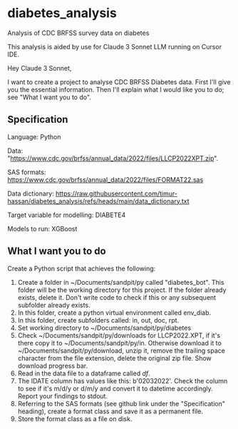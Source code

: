 # diabetes_analysis
Analysis of CDC BRFSS survey data on diabetes

This analysis is aided by use for Claude 3 Sonnet LLM running on Cursor IDE.


Hey Claude 3 Sonnet,

I want to create a project to analyse CDC BRFSS Diabetes data. First I'll give you the essential information. Then I'll explain what I would like you to do; see "What I want you to do".

## Specification

Language: Python

Data: "https://www.cdc.gov/brfss/annual_data/2022/files/LLCP2022XPT.zip".

SAS formats: https://www.cdc.gov/brfss/annual_data/2022/files/FORMAT22.sas

Data dictionary: https://raw.githubusercontent.com/timur-hassan/diabetes_analysis/refs/heads/main/data_dictionary.txt

Target variable for modelling: DIABETE4

Models to run: XGBoost


## What I want you to do
Create a Python script that achieves the following:

1. Create a folder in ~/Documents/sandpit/py called "diabetes_bot". This folder will be the working directory for this project. If the folder already exists, delete it. Don't write code to check if this or any subsequent subfolder already exists.
2. In this folder, create a python virtual environment called env_diab.
3. In this folder, create subfolders called: in, out, doc, rpt.
4. Set working directory to ~/Documents/sandpit/py/diabetes
5. Check ~/Documents/sandpit/py/downloads for LLCP2022.XPT, if it's there copy it to ~/Documents/sandpit/py/in. Otherwise download it to ~/Documents/sandpit/py/download, unzip it, remove the trailing space character from the file extension, delete the original zip file. Show download progress bar.
6. Read in the data file to a dataframe called _df_.
7. The IDATE column has values like this: b'02032022'. Check the column to see if it's m/d/y or d/m/y and convert it to datetime accordingly. Report your findings to stdout.
8. Referring to the SAS formats (see github link under the "Specification" heading), create a format class and save it as a permanent file.
9. Store the format class as a file on disk.
